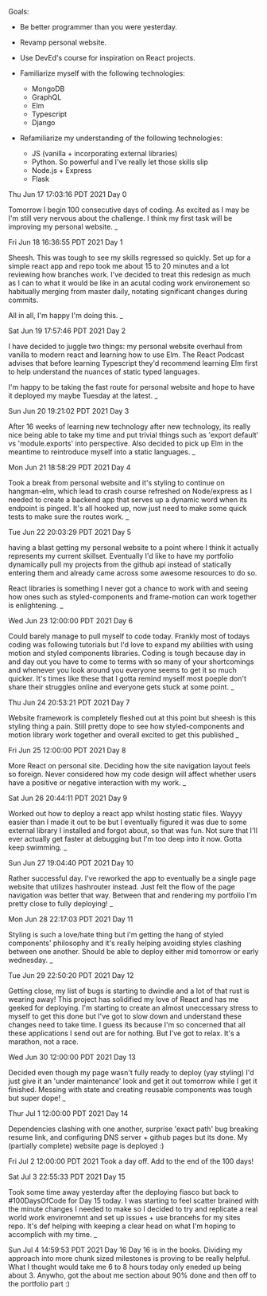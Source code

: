Goals:

- Be better programmer than you were yesterday.
- Revamp personal website.
- Use DevEd's course for inspiration on React projects.

- Familiarize myself with the following technologies:

  - MongoDB
  - GraphQL
  - Elm
  - Typescript
  - Django

- Refamiliarize my understanding of the following technologies:
  - JS (vanilla + incorporating external libraries)
  - Python. So powerful and I've really let those skills slip
  - Node.js + Express
  - Flask

Thu Jun 17 17:03:16 PDT 2021
Day 0

Tomorrow I begin 100 consecutive days of coding. As excited as I may be I'm still very nervous about the challenge. I think my first task will be improving my personal website.
\_

Fri Jun 18 16:36:55 PDT 2021
Day 1

Sheesh. This was tough to see my skills regressed so quickly. Set up for a simple react app and repo took me about 15 to 20 minutes and a lot reviewing how branches work. I've decided to treat this redesign as much as I can to what it would be like in an acutal coding work environement so habitually merging from master daily, notating significant changes during commits.

All in all, I'm happy I'm doing this.
\_

Sat Jun 19 17:57:46 PDT 2021
Day 2

I have decided to juggle two things: my personal website overhaul from vanilla to modern react and learning how to use Elm. The React Podcast advises that before learning Typescript they'd recommend learning Elm first to help understand the nuances of static typed languages.

I'm happy to be taking the fast route for personal website and hope to have it deployed my maybe Tuesday at the latest.
\_

Sun Jun 20 19:21:02 PDT 2021
Day 3

After 16 weeks of learning new technology after new technology, its really nice being able to take my time and put trivial things such as 'export default' vs 'module.exports' into perspective. Also decided to pick up Elm in the meantime to reintroduce myself into a static languages.
\_

Mon Jun 21 18:58:29 PDT 2021
Day 4

Took a break from personal website and it's styling to continue on hangman-elm, which lead to crash course refreshed on Node/express as I needed to create a backend app that serves up a dynamic word when its endpoint is pinged. It's all hooked up, now just need to make some quick tests to make sure the routes work.
\_

Tue Jun 22 20:03:29 PDT 2021
Day 5

having a blast getting my personal website to a point where I think it actually represents my current skillset. Eventually I'd like to have my portfolio dynamically pull my projects from the github api instead of statically entering them and already came across some awesome resources to do so.

React libraries is something I never got a chance to work with and seeing how ones such as styled-components and frame-motion can work together is enlightening.
\_

Wed Jun 23 12:00:00 PDT 2021
Day 6

Could barely manage to pull myself to code today. Frankly most of todays coding was following tutorials but I'd love to expand my abilities with using motion and styled components libraries. Coding is tough because day in and day out you have to come to terms with so many of your shortcomings and whenever you look around you everyone seems to get it so much quicker. It's times like these that I gotta remind myself most poeple don't share their struggles online and everyone gets stuck at some point.
\_

Thu Jun 24 20:53:21 PDT 2021
Day 7

Website framework is completely fleshed out at this point but sheesh is this styling thing a pain. Still pretty dope to see how styled-components and motion library work together and overall excited to get this published
\_

Fri Jun 25 12:00:00 PDT 2021
Day 8

More React on personal site. Deciding how the site navigation layout feels so foreign. Never considered how my code design will affect whether users have a positive or negative interaction with my work.
\_

Sat Jun 26 20:44:11 PDT 2021
Day 9

Worked out how to deploy a react app whilst hosting static files. Wayyy easier than I made it out to be but I eventually figured it was due to some external library I installed and forgot about, so that was fun. Not sure that I'll ever actually get faster at debugging but I'm too deep into it now. Gotta keep swimming.
\_

Sun Jun 27 19:04:40 PDT 2021
Day 10

Rather successful day. I've reworked the app to eventually be a single page website that utilizes hashrouter instead. Just felt the flow of the page navigation was better that way. Between that and rendering my portfolio I'm pretty close to fully deploying!
\_

Mon Jun 28 22:17:03 PDT 2021
Day 11

Styling is such a love/hate thing but i'm getting the hang of styled components' philosophy and it's really helping avoiding styles clashing between one another. Should be able to deploy either mid tomorrow or early wednesday.
\_

Tue Jun 29 22:50:20 PDT 2021
Day 12

Getting close, my list of bugs is starting to dwindle and a lot of that rust is wearing away! This project has solidified my love of React and has me geeked for deploying. I'm starting to create an almost uneccessary stress to myself to get this done but I've got to slow down and understand these changes need to take time. I guess its because I'm so concerned that all these applications I send out are for nothing. But I've got to relax. It's a marathon, not a race.

Wed Jun 30 12:00:00 PDT 2021
Day 13

Decided even though my page wasn't fully ready to deploy (yay styling) I'd just give it an 'under maintenance' look and get it out tomorrow while I get it finished. Messing with state and creating reusable components was tough but super dope!
\_

Thur Jul 1 12:00:00 PDT 2021
Day 14

Dependencies clashing with one another, surprise 'exact path' bug breaking resume link, and configuring DNS server + github pages but its done. My (partially complete) website page is deployed :)

Fri Jul 2 12:00:00 PDT 2021
Took a day off. Add to the end of the 100 days!

Sat Jul 3 22:55:33 PDT 2021
Day 15

Took some time away yesterday after the deploying fiasco but back to #100DaysOfCode for Day 15 today. I was starting to feel scatter brained with the minute changes I needed to make so I decided to try and replicate a real world work environemnt and set up issues + use brancehs for my sites repo. It's def helping with keeping a clear head on what I'm hoping to accomplich with my time.
\_

Sun Jul 4 14:59:53 PDT 2021
Day 16
Day 16 is in the books. Dividing my approach into more chunk sized milestones is proving to be really helpful. What I thought would take me 6 to 8 hours today only eneded up being about 3. Anywho, got the about me section about 90% done and then off to the portfolio part :)
